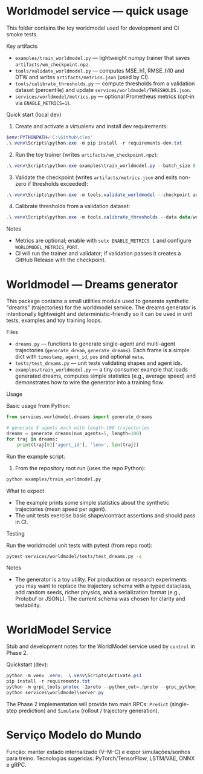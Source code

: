 # Worldmodel service — quick usage

This folder contains the toy worldmodel used for development and CI smoke tests.

Key artifacts
- `examples/train_worldmodel.py` — lightweight numpy trainer that saves `artifacts/wm_checkpoint.npz`.
- `tools/validate_worldmodel.py` — computes MSE_h1, RMSE_h10 and DTW and writes `artifacts/metrics.json` (used by CI).
- `tools/calibrate_thresholds.py` — compute thresholds from a validation dataset (percentile) and update `services/worldmodel/THRESHOLDS.json`.
- `services/worldmodel/metrics.py` — optional Prometheus metrics (opt-in via `ENABLE_METRICS=1`).

Quick start (local dev)

1) Create and activate a virtualenv and install dev requirements:

```powershell
$env:PYTHONPATH='C:\Github\cleo'
.\.venv\Scripts\python.exe -m pip install -r requirements-dev.txt
```

2) Run the toy trainer (writes `artifacts/wm_checkpoint.npz`):

```powershell
.\.venv\Scripts\python.exe examples\train_worldmodel.py --batch_size 8 --epochs 1
```

3) Validate the checkpoint (writes `artifacts/metrics.json` and exits non-zero if thresholds exceeded):

```powershell
.\.venv\Scripts\python.exe -m tools.validate_worldmodel --checkpoint artifacts/wm_checkpoint.npz --data data/worldmodel/mixed.jsonl --thresholds services/worldmodel/THRESHOLDS.json
```

4) Calibrate thresholds from a validation dataset:

```powershell
.\.venv\Scripts\python.exe -m tools.calibrate_thresholds --data data/worldmodel/validation.jsonl --percentile 95 --checkpoint artifacts/wm_checkpoint.npz
```

Notes
- Metrics are optional; enable with `setx ENABLE_METRICS 1` and configure `WORLDMODEL_METRICS_PORT`.
- CI will run the trainer and validator; if validation passes it creates a GitHub Release with the checkpoint.
# Worldmodel — Dreams generator

This package contains a small utilities module used to generate synthetic "dreams" (trajectories) for the worldmodel service. The dreams generator is intentionally lightweight and deterministic-friendly so it can be used in unit tests, examples and toy training loops.

Files
- `dreams.py` — functions to generate single-agent and multi-agent trajectories (`generate_dream`, `generate_dreams`). Each frame is a simple dict with `timestamp`, `agent_id`, `pos` and optional `meta`.
- `tests/test_dreams.py` — unit tests validating shapes and agent ids.
- `examples/train_worldmodel.py` — a tiny consumer example that loads generated dreams, computes simple statistics (e.g., average speed) and demonstrates how to wire the generator into a training flow.

Usage

Basic usage from Python:

```python
from services.worldmodel.dreams import generate_dreams

# generate 5 agents each with length-100 trajectories
dreams = generate_dreams(num_agents=5, length=100)
for traj in dreams:
    print(traj[0]['agent_id'], 'len=', len(traj))
```

Run the example script:

1. From the repository root run (uses the repo Python):

```bash
python examples/train_worldmodel.py
```

What to expect
- The example prints some simple statistics about the synthetic trajectories (mean speed per agent).
- The unit tests exercise basic shape/contract assertions and should pass in CI.

Testing

Run the worldmodel unit tests with pytest (from repo root):

```bash
pytest services/worldmodel/tests/test_dreams.py -q
```

Notes
- The generator is a toy utility. For production or research experiments you may want to replace the trajectory schema with a typed dataclass, add random seeds, richer physics, and a serialization format (e.g., Protobuf or JSONL). The current schema was chosen for clarity and testability.
# WorldModel Service

Stub and development notes for the WorldModel service used by `control` in Phase 2.

Quickstart (dev):

```powershell
python -m venv .venv; .\.venv\Scripts\Activate.ps1
pip install -r requirements.txt
python -m grpc_tools.protoc -Iproto --python_out=./proto --grpc_python_out=./proto proto/worldmodel.proto
python services\worldmodel\server.py
```

The Phase 2 implementation will provide two main RPCs: `Predict` (single-step prediction) and `Simulate` (rollout / trajectory generation).
# Serviço Modelo do Mundo

Função: manter estado internalizado (V–M–C) e expor simulações/sonhos para treino.
Tecnologias sugeridas: PyTorch/TensorFlow, LSTM/VAE, ONNX e gRPC.
